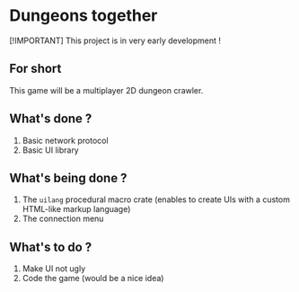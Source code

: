 # Dungeons together

[!IMPORTANT]
This project is in very early development !


## For short

This game will be a multiplayer 2D dungeon crawler.


## What's done ?

1. Basic network protocol
1. Basic UI library

## What's being done ?

1. The `uilang` procedural macro crate (enables to create UIs with a custom HTML-like markup language)
1. The connection menu

## What's to do ?

1. Make UI not ugly
1. Code the game (would be a nice idea)
